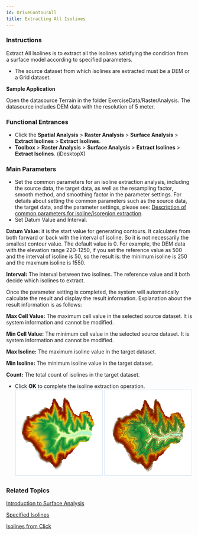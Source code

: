 ```yaml
---
id: DriveContourAll
title: Extracting All Isolines
---
```

### Instructions

Extract All Isolines is to extract all the isolines satisfying the condition from a surface model according to specified parameters.

  * The source dataset from which isolines are extracted must be a DEM or a Grid dataset.

**Sample Application**

Open the datasource Terrain in the folder ExerciseData/RasterAnalysis. The datasource includes DEM data with the resolution of 5 meter.

### Functional Entrances

  * Click the **Spatial Analysis** > **Raster Analysis** > **Surface Analysis** > **Extract Isolines** > **Extract Isolines**. 
  * **Toolbox** > **Raster Analysis** > **Surface Analysis** > **Extract Isolines** > **Extract Isolines**. (iDesktopX)

### Main Parameters

  * Set the common parameters for an isoline extraction analysis, including the source data, the target data, as well as the resampling factor, smooth method, and smoothing factor in the parameter settings. For details about setting the common parameters such as the source data, the target data, and the parameter settings, please see: [Description of common parameters for isoline/isoregion extraction](CommonPara).
  * Set Datum Value and Interval.

**Datum Value:** it is the start value for generating contours. It calculates from both forward or back with the interval of isoline. So it is not necessarily the smallest contour value. The default value is 0. For example, the DEM data with the elevation range 220-1250, if you set the reference value as 500 and the interval of isoline is 50, so the result is: the minimum isoline is 250 and the maxmum isoline is 1550.

**Interval:** The interval between two isolines. The reference value and it both decide which isolines to extract.

Once the parameter setting is completed, the system will automatically calculate the result and display the result information. Explanation about the result information is as follows:

**Max Cell Value:** The maximum cell value in the selected source dataset. It is system information and cannot be modified.

**Min Cell Value:** The minimum cell value in the selected source dataset. It is system information and cannot be modified.

**Max Isoline:** The maximum isoline value in the target dataset.

**Min Isoline:** The minimum isoline value in the target dataset.

**Count:** The total count of isolines in the target dataset.

  * Click **OK** to complete the isoline extraction operation.
![](img/AllContourResult.png)  

### Related Topics

[Introduction to Surface Analysis](AoubtSurfaceAnalyst)

[Specified Isolines](DriveContourSpecific)

[Isolines from Click](DriveContourPoint)
